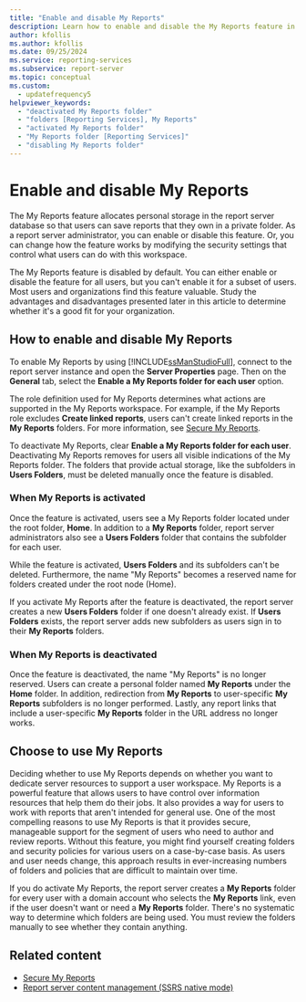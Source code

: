 ```yaml
---
title: "Enable and disable My Reports"
description: Learn how to enable and disable the My Reports feature in Reporting Services. My Reports provides storage in the report server database for users.
author: kfollis
ms.author: kfollis
ms.date: 09/25/2024
ms.service: reporting-services
ms.subservice: report-server
ms.topic: conceptual
ms.custom:
  - updatefrequency5
helpviewer_keywords:
  - "deactivated My Reports folder"
  - "folders [Reporting Services], My Reports"
  - "activated My Reports folder"
  - "My Reports folder [Reporting Services]"
  - "disabling My Reports folder"
---
```

# Enable and disable My Reports
  The My Reports feature allocates personal storage in the report server database so that users can save reports that they own in a private folder. As a report server administrator, you can enable or disable this feature. Or, you can change how the feature works by modifying the security settings that control what users can do with this workspace.  
  
 The My Reports feature is disabled by default. You can either enable or disable the feature for all users, but you can't enable it for a subset of users. Most users and organizations find this feature valuable. Study the advantages and disadvantages presented later in this article to determine whether it's a good fit for your organization.  
  
## How to enable and disable My Reports  
 To enable My Reports by using [!INCLUDE[ssManStudioFull](../../includes/ssmanstudiofull-md.md)], connect to the report server instance and open the **Server Properties** page. Then on the **General** tab, select the **Enable a My Reports folder for each user** option.  
  
 The role definition used for My Reports determines what actions are supported in the My Reports workspace. For example, if the My Reports role excludes **Create linked reports**, users can't create linked reports in the **My Reports** folders. For more information, see [Secure My Reports](../../reporting-services/security/secure-my-reports.md).  
  
 To deactivate My Reports, clear **Enable a My Reports folder for each user**. Deactivating My Reports removes for users all visible indications of the My Reports folder. The folders that provide actual storage, like the subfolders in **Users Folders**, must be deleted manually once the feature is disabled.  
  
### When My Reports is activated  
 Once the feature is activated, users see a My Reports folder located under the root folder, **Home**. In addition to a **My Reports** folder, report server administrators also see a **Users Folders** folder that contains the subfolder for each user.  
  
 While the feature is activated, **Users Folders** and its subfolders can't be deleted. Furthermore, the name "My Reports" becomes a reserved name for folders created under the root node (Home).  
  
 If you activate My Reports after the feature is deactivated, the report server creates a new **Users Folders** folder if one doesn't already exist. If **Users Folders** exists, the report server adds new subfolders as users sign in to their **My Reports** folders.  
  
### When My Reports is deactivated  
 Once the feature is deactivated, the name "My Reports" is no longer reserved.  Users can create a personal folder named **My Reports** under the **Home** folder. In addition, redirection from **My Reports** to user-specific **My Reports** subfolders is no longer performed. Lastly, any report links that include a user-specific **My Reports** folder in the URL address no longer works.  
  
## Choose to use My Reports  
 Deciding whether to use My Reports depends on whether you want to dedicate server resources to support a user workspace. My Reports is a powerful feature that allows users to have control over information resources that help them do their jobs. It also provides a way for users to work with reports that aren't intended for general use. One of the most compelling reasons to use My Reports is that it provides secure, manageable support for the segment of users who need to author and review reports. Without this feature, you might find yourself creating folders and security policies for various users on a case-by-case basis. As users and user needs change, this approach results in ever-increasing numbers of folders and policies that are difficult to maintain over time.  
  
 If you do activate My Reports, the report server creates a **My Reports** folder for every user with a domain account who selects the **My Reports** link, even if the user doesn't want or need a **My Reports** folder. There's no systematic way to determine which folders are being used. You must review the folders manually to see whether they contain anything.  
  
## Related content

- [Secure My Reports](../../reporting-services/security/secure-my-reports.md)
- [Report server content management &#40;SSRS native mode&#41;](../../reporting-services/report-server/report-server-content-management-ssrs-native-mode.md)
